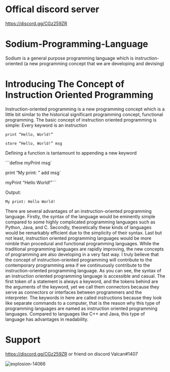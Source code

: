 # Offical discord server 
https://discord.gg/CGz259ZR

# Sodium-Programming-Language
Sodium is a general purpose programming language which is instruction-oriented (a new programming concept that we are developing and devising)

# Introducing The Concept of Instruction Oriented Programming
Instruction-oriented programming is a new programming concept which is a little bit similar to the historical significant programming concept, functional programming. The basic concept of instruction oriented programming is simple:
Every keyword is an instruction

`print “Hello, World!”`

`store “Hello, World!” msg`

Defining a function is tantamount to appending a new keyword

```define myPrint msg`

print “My print: ” add msg`

myPrint “Hello World!”```

Output:

`My print: Hello World!`

There are several advantages of an instruction-oriented programming language. Firstly, the syntax of the language would be eminently simple compared to some highly complicated programming languages such as Python, Java, and C. Secondly, theoretically these kinds of languages would be remarkably efficient due to the simplicity of their syntax. Last but not least, instruction oriented programming languages would be more nimble than procedural and functional programming languages. While the traditional programming languages are rapidly improving, the new concepts of programming are also developing in a very fast way. I truly believe that the concept of instruction-oriented programming will contribute to the contemporary programming area if we continuously contribute to the instruction-oriented programming language.
	As you can see, the syntax of an instruction oriented programming language is accessible and casual. The first token of a statement is always a keyword, and the tokens behind are the arguments of the keyword, yet we call them connectors because they serve as connectors or interfaces between programmers and the interpreter. The keywords in here are called instructions because they look like separate commands to a computer, that is the reason why this type of programming languages are named as instruction oriented programming languages. Compared to languages like C++ and Java, this type of language has advantages in readability. 

# Support 
https://discord.gg/CGz259ZR
or friend on discord Valcan#1407

![explosion-14066](https://user-images.githubusercontent.com/86417658/140628945-64e69ca5-c342-47c8-824f-4c2efafacd7a.png)


